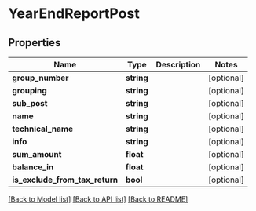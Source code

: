 # YearEndReportPost

## Properties
Name | Type | Description | Notes
------------ | ------------- | ------------- | -------------
**group_number** | **string** |  | [optional] 
**grouping** | **string** |  | [optional] 
**sub_post** | **string** |  | [optional] 
**name** | **string** |  | [optional] 
**technical_name** | **string** |  | [optional] 
**info** | **string** |  | [optional] 
**sum_amount** | **float** |  | [optional] 
**balance_in** | **float** |  | [optional] 
**is_exclude_from_tax_return** | **bool** |  | [optional] 

[[Back to Model list]](../../README.md#documentation-for-models) [[Back to API list]](../../README.md#documentation-for-api-endpoints) [[Back to README]](../../README.md)

